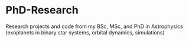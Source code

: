 # PhD-Research
Research projects and code from my BSc, MSc, and PhD in Astrophysics (exoplanets in binary star systems, orbital dynamics, simulations)
